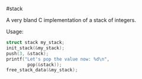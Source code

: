 #stack

A very bland C implementation of a stack of integers.

Usage:
```c
struct stack my_stack;
init_stack(&my_stack);
push(3, &stack);
printf("Let's pop the value now: %d\n", 
        pop(&stack));
free_stack_data(&my_stack);
```
